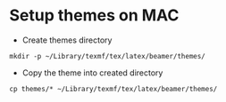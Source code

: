 # Setup themes on MAC

* Create themes directory
```
mkdir -p ~/Library/texmf/tex/latex/beamer/themes/
```
* Copy the theme into created directory
```
cp themes/* ~/Library/texmf/tex/latex/beamer/themes/
```